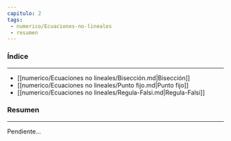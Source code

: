 ```yaml
---
capitulo: 2
tags: 
 - numerico/Ecuaciones-no-lineales
 - resumen
---
```

### Índice
---
 * [[numerico/Ecuaciones no lineales/Bisección.md|Bisección]]
 * [[numerico/Ecuaciones no lineales/Punto fijo.md|Punto fijo]]
 * [[numerico/Ecuaciones no lineales/Regula-Falsi.md|Regula-Falsi]]

### Resumen
---
Pendiente...